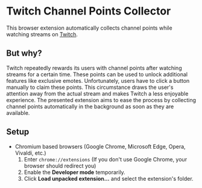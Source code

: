 # Twitch Channel Points Collector
This browser extension automatically collects channel points while watching streams on [Twitch](https://www.twitch.tv).

## But why?
Twitch repeatedly rewards its users with channel points after watching streams for a certain time. These points can be used to unlock additional features like exclusive emotes. Unfortunately, users have to click a button manually to claim these points. This circumstance draws the user's attention away from the actual stream and makes Twitch a less enjoyable experience. The presented extension aims to ease the process by collecting channel points automatically in the background as soon as they are available.

## Setup
* Chromium based browsers (Google Chrome, Microsoft Edge, Opera, Vivaldi, etc.)
    1. Enter `chrome://extensions` (If you don't use Google Chrome, your browser should redirect you) 
    2. Enable the __Developer mode__ temporarily.
    3. Click __Load unpacked extension...__ and select the extension's folder.